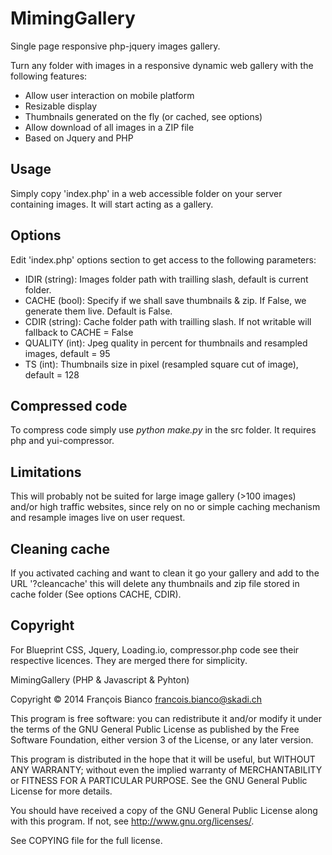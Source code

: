 MimingGallery
=============

Single page responsive php-jquery images gallery.

Turn any folder with images in a responsive dynamic web gallery with the
following features:

 * Allow user interaction on mobile platform
 * Resizable display
 * Thumbnails generated on the fly (or cached, see options)
 * Allow download of all images in a ZIP file
 * Based on Jquery and PHP

Usage
-----
Simply copy 'index.php' in a web accessible folder on your server containing
images. It will start acting as a gallery.

Options
-------
Edit 'index.php' options section to get access to the following parameters:

  * IDIR (string): Images folder path with trailling slash, default is current
		   folder.
  * CACHE (bool): Specify if we shall save thumbnails & zip. If False, we
		  generate them live. Default is False.
  * CDIR (string): Cache folder path with trailling slash. If not writable will
		   fallback to CACHE = False
  * QUALITY (int): Jpeg quality in percent for thumbnails and resampled images,
		   default = 95
  * TS (int): Thumbnails size in pixel (resampled square cut of image),
	      default = 128

Compressed code
---------------

To compress code simply use *python make.py* in the src folder. It requires
php and yui-compressor.
	      
Limitations
-----------
This will probably not be suited for large image gallery (>100 images) and/or 
high traffic websites, since rely on no or simple caching mechanism and
resample images live on user request.

Cleaning cache
--------------
If you activated caching and want to clean it go your gallery and add to the URL
'?cleancache' this will delete any thumbnails and zip file stored in cache
folder (See options CACHE, CDIR).

Copyright
---------

For Blueprint CSS, Jquery, Loading.io, compressor.php code see their respective
licences. They are merged there for simplicity.


MimingGallery (PHP & Javascript & Pyhton)

Copyright © 2014 François Bianco <francois.bianco@skadi.ch>

This program is free software: you can redistribute it and/or modify
it under the terms of the GNU General Public License as published by
the Free Software Foundation, either version 3 of the License, or
any later version.

This program is distributed in the hope that it will be useful,
but WITHOUT ANY WARRANTY; without even the implied warranty of
MERCHANTABILITY or FITNESS FOR A PARTICULAR PURPOSE.  See the
GNU General Public License for more details.

You should have received a copy of the GNU General Public License
along with this program.  If not, see <http://www.gnu.org/licenses/>.

See COPYING file for the full license.
